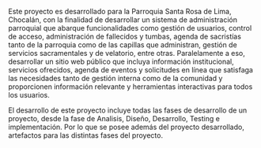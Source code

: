 Este proyecto es desarrollado para la Parroquia Santa Rosa de Lima, Chocalán, con la finalidad de desarrollar un sistema de administración parroquial que abarque funcionalidades como gestión de usuarios,
control de acceso, administración de fallecidos y tumbas, agenda de sacristías tanto de la parroquia como de las capillas que administran, gestión de servicios sacramentales y de velatorio, entre otras. 
Paralelamente a eso, desarrollar un sitio web público que incluya información institucional, servicios ofrecidos, agenda de eventos y solicitudes en línea que satisfaga las necesidades tanto de gestión interna 
como de la comunidad y proporcionen información relevante y herramientas interactivas para todos los usuarios.

El desarrollo de este proyecto incluye todas las fases de desarrollo de un proyecto, desde la fase de Analisis, Diseño, Desarrollo, Testing e implementación. Por lo que se posee además del proyecto desarrollado, artefactos para las distintas fases del proyecto.

